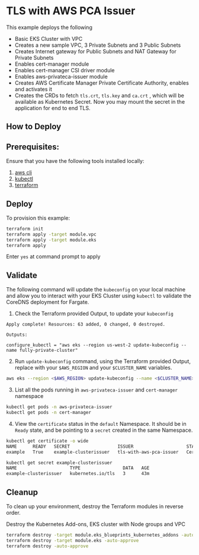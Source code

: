 # TLS with AWS PCA Issuer

This example deploys the following

- Basic EKS Cluster with VPC
- Creates a new sample VPC, 3 Private Subnets and 3 Public Subnets
- Creates Internet gateway for Public Subnets and NAT Gateway for Private Subnets
- Enables cert-manager module
- Enables cert-manager CSI driver module
- Enables aws-privateca-issuer module
- Creates AWS Certificate Manager Private Certificate Authority, enables and activates it
- Creates the CRDs to fetch `tls.crt`, `tls.key` and `ca.crt` , which will be available as Kubernetes Secret. Now you may mount the secret in the application for end to end TLS.

## How to Deploy

## Prerequisites:

Ensure that you have the following tools installed locally:

1. [aws cli](https://docs.aws.amazon.com/cli/latest/userguide/install-cliv2.html)
2. [kubectl](https://Kubernetes.io/docs/tasks/tools/)
3. [terraform](https://learn.hashicorp.com/tutorials/terraform/install-cli)

## Deploy

To provision this example:

```sh
terraform init
terraform apply -target module.vpc
terraform apply -target module.eks 
terraform apply

```

Enter `yes` at command prompt to apply

## Validate

The following command will update the `kubeconfig` on your local machine and allow you to interact with your EKS Cluster using `kubectl` to validate the CoreDNS deployment for Fargate.

1. Check the Terraform provided Output, to update your `kubeconfig` 
   
```hcl
Apply complete! Resources: 63 added, 0 changed, 0 destroyed.

Outputs:

configure_kubectl = "aws eks --region us-west-2 update-kubeconfig --name fully-private-cluster"
```
   
2. Run `update-kubeconfig` command, using the Terraform provided Output, replace with your `$AWS_REGION` and your `$CLUSTER_NAME` variables.

```sh
aws eks --region <$AWS_REGION> update-kubeconfig --name <$CLUSTER_NAME>
```

3. List all the pods running in `aws-privateca-issuer` and `cert-manager` namespace

```sh
kubectl get pods -n aws-privateca-issuer
kubectl get pods -n cert-manager
```

4. View the `certificate` status in the `default` Namespace. It should be in `Ready` state, and be pointing to a `secret` created in the same Namespace.

```sh
kubectl get certificate -o wide
NAME      READY   SECRET                  ISSUER                    STATUS                                          AGE
example   True    example-clusterissuer   tls-with-aws-pca-issuer   Certificate is up to date and has not expired   41m

kubectl get secret example-clusterissuer
NAME                    TYPE                DATA   AGE
example-clusterissuer   kubernetes.io/tls   3      43m
```

## Cleanup

To clean up your environment, destroy the Terraform modules in reverse order.

Destroy the Kubernetes Add-ons, EKS cluster with Node groups and VPC

```sh
terraform destroy -target module.eks_blueprints_kubernetes_addons -auto-approve
terraform destroy -target module.eks -auto-approve
terraform destroy -auto-approve
```
